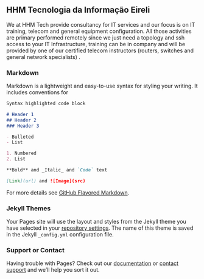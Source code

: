 ## HHM Tecnologia da Informação Eireli

We at HHM Tech provide consultancy for IT services and our focus is on IT training, telecom and general equipment configuration. All those activities are primary performed remotely since we just need a topology and ssh access to your IT Infrastructure, training can be in company and will be provided by one of our certified telecom instructors (routers, switches and general network specialists) .

### Markdown

Markdown is a lightweight and easy-to-use syntax for styling your writing. It includes conventions for

```markdown
Syntax highlighted code block

# Header 1
## Header 2
### Header 3

- Bulleted
- List

1. Numbered
2. List

**Bold** and _Italic_ and `Code` text

[Link](url) and ![Image](src)
```

For more details see [GitHub Flavored Markdown](https://guides.github.com/features/mastering-markdown/).

### Jekyll Themes

Your Pages site will use the layout and styles from the Jekyll theme you have selected in your [repository settings](https://github.com/hhmtecnologiaeireli/hhmtecnologiaeireli.github.io/settings). The name of this theme is saved in the Jekyll `_config.yml` configuration file.

### Support or Contact

Having trouble with Pages? Check out our [documentation](https://help.github.com/categories/github-pages-basics/) or [contact support](https://github.com/contact) and we’ll help you sort it out.
